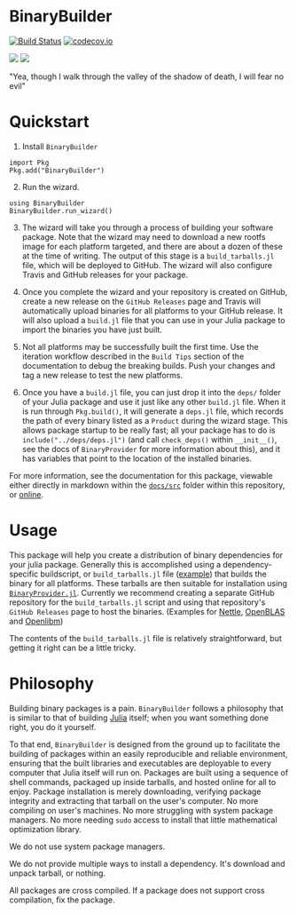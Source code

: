 # BinaryBuilder

[![Build Status](https://travis-ci.org/JuliaPackaging/BinaryBuilder.jl.svg?branch=master)](https://travis-ci.org/JuliaPackaging/BinaryBuilder.jl)  [![codecov.io](http://codecov.io/github/JuliaPackaging/BinaryBuilder.jl/coverage.svg?branch=master)](http://codecov.io/github/JuliaPackaging/BinaryBuilder.jl?branch=master)

[![](https://img.shields.io/badge/docs-stable-blue.svg)](https://juliapackaging.github.io/BinaryBuilder.jl/stable)
[![](https://img.shields.io/badge/docs-latest-blue.svg)](https://juliapackaging.github.io/BinaryBuilder.jl/latest)

"Yea, though I walk through the valley of the shadow of death, I will fear no evil"

# Quickstart

1. Install `BinaryBuilder`
```
import Pkg
Pkg.add("BinaryBuilder")
```

2. Run the wizard. 
```
using BinaryBuilder
BinaryBuilder.run_wizard()
```

3. The wizard will take you through a process of building your software package. Note that the wizard may need to download a new rootfs image for each platform targeted, and there are about a dozen of these at the time of writing.  The output of this stage is a `build_tarballs.jl` file, which will be deployed to GitHub.  The wizard will also configure Travis and GitHub releases for your package.

4. Once you complete the wizard and your repository is created on GitHub, create a new release on the `GitHub Releases` page and Travis will automatically upload binaries for all platforms to your GitHub release. It will also upload a `build.jl` file that you can use in your Julia package to import the binaries you have just built.

5. Not all platforms may be successfully built the first time. Use the iteration workflow described in the `Build Tips` section of the documentation to debug the breaking builds. Push your changes and tag a new release to test the new platforms.

6. Once you have a `build.jl` file, you can just drop it into the `deps/` folder of your Julia package and use it just like any other `build.jl` file. When it is run through `Pkg.build()`, it will generate a `deps.jl` file, which records the path of every binary listed as a `Product` during the wizard stage. This allows package startup to be really fast; all your package has to do is `include("../deps/deps.jl")` (and call `check_deps()` within `__init__()`, see the docs of `BinaryProvider` for more information about this), and it has variables that point to the location of the installed binaries.

For more information, see the documentation for this package, viewable either directly in markdown within the [`docs/src`](docs/src) folder within this repository, or [online](https://juliapackaging.github.io/BinaryBuilder.jl/latest).

# Usage

This package will help you create a distribution of binary dependencies for your julia package.
Generally this is accomplished using a dependency-specific
buildscript, or `build_tarballs.jl` file
([example](https://github.com/Keno/ReadStatBuilder/blob/master/build_tarballs.jl))
that builds the binary for all platforms. These tarballs are then suitable for
installation using
[`BinaryProvider.jl`](https://github.com/JuliaPackaging/BinaryProvider.jl).
Currently we recommend creating a separate GitHub repository for the
`build_tarballs.jl` script and using that repository's `GitHub Releases` page to
host the binaries.  (Examples for
[Nettle](https://github.com/staticfloat/NettleBuilder),
[OpenBLAS](https://github.com/staticfloat/OpenBLASBuilder) and
[Openlibm](https://github.com/staticfloat/OpenlibmBuilder))

The contents of the `build_tarballs.jl` file is relatively straightforward,
but getting it right can be a little tricky. 

# Philosophy

Building binary packages is a pain.  `BinaryBuilder` follows a philosophy that
is similar to that of building [Julia](https://julialang.org) itself; when you
want something done right, you do it yourself.

To that end, `BinaryBuilder` is designed from the ground up to facilitate the
building of packages within an easily reproducible and reliable environment,
ensuring that the built libraries and executables are deployable to every
computer that Julia itself will run on.  Packages are built using a sequence of
shell commands, packaged up inside tarballs, and hosted online for all to enjoy.
Package installation is merely downloading, verifying package integrity and
extracting that tarball on the user's computer.  No more compiling on user's
machines.  No more struggling with system package managers.  No more needing
`sudo` access to install that little mathematical optimization library.

We do not use system package managers.

We do not provide multiple ways to install a dependency.  It's download and unpack tarball, or nothing.

All packages are cross compiled. If a package does not support cross compilation, fix the package.
